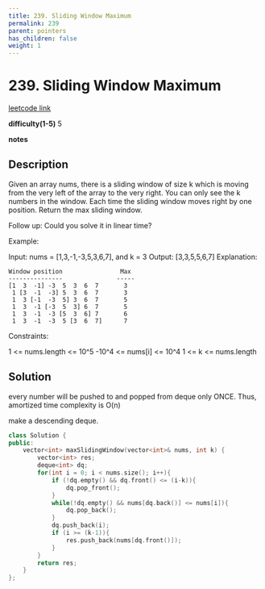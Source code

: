 ```yaml
---
title: 239. Sliding Window Maximum
permalink: 239
parent: pointers
has_children: false
weight: 1
---
```

# 239. Sliding Window Maximum
[leetcode link](https://leetcode.com/problems/sliding-window-maximum/)

**difficulty(1-5)** 
5

**notes**   


## Description
Given an array nums, there is a sliding window of size k which is moving from the very left of the array to the very right. You can only see the k numbers in the window. Each time the sliding window moves right by one position. Return the max sliding window.

Follow up:
Could you solve it in linear time?

Example:

Input: nums = [1,3,-1,-3,5,3,6,7], and k = 3
Output: [3,3,5,5,6,7] 
Explanation: 
```
Window position                Max
---------------               -----
[1  3  -1] -3  5  3  6  7       3
 1 [3  -1  -3] 5  3  6  7       3
 1  3 [-1  -3  5] 3  6  7       5
 1  3  -1 [-3  5  3] 6  7       5
 1  3  -1  -3 [5  3  6] 7       6
 1  3  -1  -3  5 [3  6  7]      7
```

Constraints:

1 <= nums.length <= 10^5
-10^4 <= nums[i] <= 10^4
1 <= k <= nums.length

## Solution
every number will be pushed to and popped from deque only ONCE. Thus, amortized time complexity is O(n)

make a descending deque. 

```c++
class Solution {
public:
    vector<int> maxSlidingWindow(vector<int>& nums, int k) {
        vector<int> res;
        deque<int> dq;
        for(int i = 0; i < nums.size(); i++){
            if (!dq.empty() && dq.front() <= (i-k)){
                dq.pop_front();
            }
            while(!dq.empty() && nums[dq.back()] <= nums[i]){
                dq.pop_back();
            }
            dq.push_back(i);
            if (i >= (k-1)){
                res.push_back(nums[dq.front()]);
            }
        }
        return res;
    }
};
```

<!-- 
Default label
{: .label }

Blue label
{: .label .label-blue }

Stable
{: .label .label-green }

New release
{: .label .label-purple }

Coming soon
{: .label .label-yellow }

Deprecated
{: .label .label-red } -->
